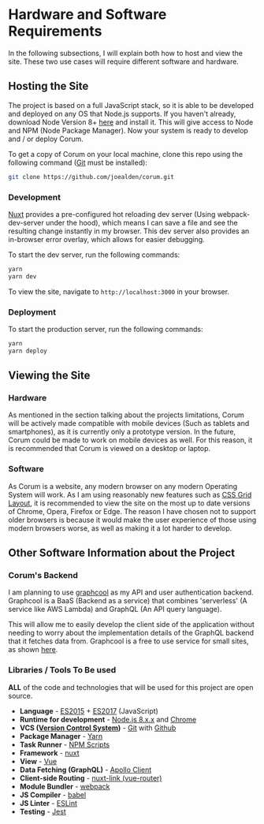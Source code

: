 # Hardware and Software Requirements

In the following subsections, I will explain both how to host and view the site.
These two use cases will require different software and hardware.

## Hosting the Site

The project is based on a full JavaScript stack, so it is able to be developed
and deployed on any OS that Node.js supports. If you haven't already, download
Node Version 8+ [here](https://nodejs.org/en/download/current/) and install it.
This will give access to Node and NPM (Node Package Manager). Now your system is
ready to develop and / or deploy Corum.

To get a copy of Corum on your local machine, clone this repo using the
following command ([Git](https://git-scm.com/) must be installed):

```bash
git clone https://github.com/joealden/corum.git
```

### Development

[Nuxt](https://nuxtjs.org/) provides a pre-configured hot reloading dev server
(Using webpack-dev-server under the hood), which means I can save a file and see
the resulting change instantly in my browser. This dev server also provides an
in-browser error overlay, which allows for easier debugging.

To start the dev server, run the following commands:

```bash
yarn
yarn dev
```

To view the site, navigate to `http://localhost:3000` in your browser.

### Deployment

To start the production server, run the following commands:

```bash
yarn
yarn deploy
```

## Viewing the Site

### Hardware

As mentioned in the section talking about the projects limitations, Corum will
be actively made compatible with mobile devices (Such as tablets and
smartphones), as it is currently only a prototype version. In the future, Corum
could be made to work on mobile devices as well. For this reason, it is
recommended that Corum is viewed on a desktop or laptop.

### Software

As Corum is a website, any modern browser on any modern Operating System will
work. As I am using reasonably new features such as
[CSS Grid Layout](https://developer.mozilla.org/en-US/docs/Web/CSS/CSS_Grid_Layout),
it is recommended to view the site on the most up to date versions of Chrome,
Opera, Firefox or Edge. The reason I have chosen not to support older browsers
is because it would make the user experience of those using modern browsers
worse, as well as making it a lot harder to develop.

## Other Software Information about the Project

### Corum's Backend

I am planning to use [graphcool](https://www.graph.cool/) as my API and user
authentication backend. Graphcool is a BaaS (Backend as a service) that combines
'serverless' (A service like AWS Lambda) and GraphQL (An API query language).

This will allow me to easily develop the client side of the application without
needing to worry about the implementation details of the GraphQL backend that it
fetches data from. Graphcool is a free to use service for small sites, as shown
[here](https://www.graph.cool/pricing/).

### Libraries / Tools To Be used

**ALL** of the code and technologies that will be used for this project are open
source.

* **Language** - [ES2015](http://es6-features.org) +
  [ES2017](http://node.green/#ES2017) (JavaScript)
* **Runtime for development** - [Node.js 8.x.x](https://nodejs.org) and
  [Chrome](https://www.google.com/chrome/browser/desktop/index.html)
* **VCS
  ([Version Control System](https://en.wikipedia.org/wiki/Version_control))** -
  [Git](https://git-scm.com/) with [Github](https://github.com/joealden/corum)
* **Package Manager** - [Yarn](https://yarnpkg.com)
* **Task Runner** - [NPM Scripts](https://docs.npmjs.com/misc/scripts)
* **Framework** - [nuxt](https://nuxtjs.org/)
* **View** - [Vue](https://vuejs.org/)
* **Data Fetching (GraphQL)** -
  [Apollo Client](https://github.com/Akryum/vue-apollo)
* **Client-side Routing** -
  [nuxt-link (vue-router)](https://nuxtjs.org/api/components-nuxt-link)
* **Module Bundler** - [webpack](https://webpack.js.org/)
* **JS Compiler** - [babel](https://babeljs.io/)
* **JS Linter** - [ESLint](https://eslint.org/)
* **Testing** - [Jest](https://facebook.github.io/jest/)
